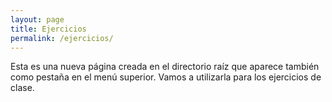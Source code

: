 ```yaml
---
layout: page
title: Ejercicios
permalink: /ejercicios/
---
```


Esta es una nueva página creada en el directorio raíz que aparece también como pestaña en el menú superior. Vamos a utilizarla para los ejercicios de clase. 

